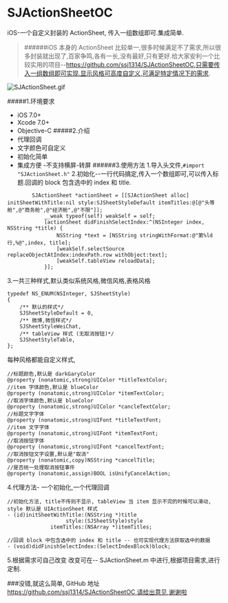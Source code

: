 # SJActionSheetOC
iOS-一个自定义封装的 ActionSheet, 传入一组数组即可.集成简单.
>######iOS 本身的 ActionSheet 比较单一,很多时候满足不了需求,所以很多封装就出现了,百家争鸣,各有一长,没有最好,只有更好.给大家安利一个比较实用的项目--https://github.com/ssj1314/SJActionSheetOC,只需要传入一组数组即可实现.显示风格可高度自定义,可满足特定情况下的需求.

![SJActionSheet.gif](http://upload-images.jianshu.io/upload_images/1761100-9a463657bc8621e3.gif?imageMogr2/auto-orient/strip%7CimageView2/2/w/1240)

#####1.环境要求
- iOS 7.0+
- Xcode 7.0+
- Objective-C 
#####2.介绍
- 代理回调
- 文字颜色可自定义
- 初始化简单
- 集成方便
-不支持横屏-转屏
######3.使用方法
1.导入头文件,`#import "SJActionSheet.h"`
2.初始化--一行代码搞定,传入一个数组即可,可以传入标题.回调的 block 包含选中的 index 和 title.
```
        SJActionSheet *actionSheet = [[SJActionSheet alloc] initSheetWithTitle:nil style:SJSheetStyleDefault itemTitles:@[@"头等舱",@"商务舱",@"经济舱",@"不限"]];
            __weak typeof(self) weakSelf = self;
            [actionSheet didFinishSelectIndex:^(NSInteger index, NSString *title) {
                NSString *text = [NSString stringWithFormat:@"第%ld行,%@",index, title];
                [weakSelf.selectSource replaceObjectAtIndex:indexPath.row withObject:text];
                [weakSelf.tableView reloadData];
            }];
```
3.一共三种样式,默认类似系统风格,微信风格,表格风格
```
typedef NS_ENUM(NSInteger, SJSheetStyle)
{
    /** 默认的样式*/
    SJSheetStyleDefault = 0,
    /** 微博,微信样式*/
    SJSheetStyleWeiChat,
    /** tableView 样式 (无取消按钮)*/
    SJSheetStyleTable,
};
```
每种风格都能自定义样式,
```
//标题颜色,默认是 darkGaryColor
@property (nonatomic,strong)UIColor *titleTextColor;
//item 字体颜色,默认是 blueColor
@property (nonatomic,strong)UIColor *itemTextColor;
//取消字体颜色,默认是 blueColor
@property (nonatomic,strong)UIColor *cancleTextColor;
//标题文字字体
@property (nonatomic,strong)UIFont *titleTextFont;
//item 文字字体
@property (nonatomic,strong)UIFont *itemTextFont;
//取消按钮字体
@property (nonatomic,strong)UIFont *cancelTextFont;
//取消按钮文字设置,默认是"取消"
@property (nonatomic,copy)NSString *cancelTitle;
//是否统一处理取消按钮事件
@property (nonatomic,assign)BOOL isUnifyCancelAction;
```
4.代理方法- 一个初始化,一个代理回调
```
//初始化方法, title不传则不显示, tableView 当 item 显示不完的时候可以滑动, style 默认是 UIActionSheet 样式
- (id)initSheetWithTitle:(NSString *)title
                   style:(SJSheetStyle)style
              itemTitles:(NSArray *)itemTitles;

//回调 block 中包含选中的 index 和 title -- 也可实现代理方法获取选中的数据
- (void)didFinishSelectIndex:(SelectIndexBlock)block;
```
5.根据需求可自己改变
改变可在-- SJActionSheet.m 中进行,根据项目需求,进行定制.

###没错,就这么简单, GitHub 地址 https://github.com/ssj1314/SJActionSheetOC,请给出意见,谢谢啦
